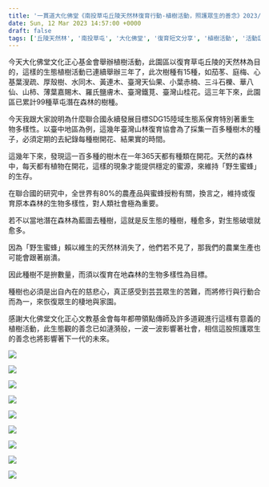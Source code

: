 ```yaml
---
title: '一貫道大化佛堂《南投草屯丘陵天然林復育行動-植樹活動，照護眾生的善念》2023/3/12'
date: Sun, 12 Mar 2023 14:57:00 +0000
draft: false
tags: ['丘陵天然林', '南投草屯', '大化佛堂', '復育短文分享', '植樹活動', '活動訊息及短文']
---
```


今天大化佛堂文化正心基金會舉辦植樹活動，此園區以復育草屯丘陵的天然林為目的，這樣的生態植樹活動已連續舉辦三年了，此次樹種有15種，如茄苳、庭梅、心基葉溲疏、厚殼樹、水同木、黃連木、臺灣天仙果、小葉赤楠、三斗石櫟、華八仙、山柿、薄葉嘉賜木、羅氏鹽膚木、臺灣鐵莧、臺灣山桂花。這三年下來，此園區已累計99種草屯潛在森林的樹種。

今天我跟大家說明為什麼聯合國永續發展目標SDG15陸域生態系保育特別著重生物多樣性。以臺中地區為例，這幾年臺灣山林復育協會為了採集一百多種樹木的種子，必須定期的去紀錄每種樹開花、結果實的時間。

這幾年下來，發現這一百多種的樹木在一年365天都有種類在開花。天然的森林中，每天都有植物在開花，這樣的現象才能提供穩定的蜜源，來維持「野生蜜蜂」的生存。

在聯合國的研究中，全世界有80%的農產品與蜜蜂授粉有關，換言之，維持或復育原本森林的生物多樣性，對人類社會極為重要。

若不以當地潛在森林為藍圖去種樹，這就是反生態的種樹，種愈多，對生態破壞就愈多。

因為「野生蜜蜂」賴以維生的天然林消失了，他們若不見了，那我們的農業生產也可能會跟著崩潰。

因此種樹不是拚數量，而須以復育在地森林的生物多樣性為目標。

種樹也必須是出自內在的慈悲心，真正感受到芸芸眾生的苦難，而將修行與行動合而為一，來恢復眾生的棲地與家園。

感謝大化佛堂文化正心文教基金會每年都帶領點傳師及許多道親進行這樣有意義的植樹活動，此生態觀的善念已如漣漪般，一波一波影響著社會，相信這股照護眾生的善念也將影響著下一代的未來。

![](https://www.reforestation.tw/wp-content/uploads/2023/06/20230312-南投草屯丘陵天然林復育行動-植樹活動-大化佛堂文化正心教育基金會-1024x577.jpg)

![](https://www.reforestation.tw/wp-content/uploads/2023/06/20230312-南投草屯丘陵天然林復育行動-植樹活動-大化佛堂文化正心教育基金會2-1024x577.jpg)

![](https://www.reforestation.tw/wp-content/uploads/2023/06/20230312-南投草屯丘陵天然林復育行動-植樹活動-大化佛堂文化正心教育基金會3-1024x577.jpg)

![](https://www.reforestation.tw/wp-content/uploads/2023/06/20230312-南投草屯丘陵天然林復育行動-植樹活動-大化佛堂文化正心教育基金會5-1024x768.jpg)

![](https://www.reforestation.tw/wp-content/uploads/2023/06/20230312-南投草屯丘陵天然林復育行動-植樹活動-大化佛堂文化正心教育基金會10-1024x768.jpg)

![](https://www.reforestation.tw/wp-content/uploads/2023/06/20230312-南投草屯丘陵天然林復育行動-植樹活動-大化佛堂文化正心教育基金會13-1024x768.jpg)

![](https://www.reforestation.tw/wp-content/uploads/2023/06/20230312-南投草屯丘陵天然林復育行動-植樹活動-大化佛堂文化正心教育基金會11-768x1024.jpg)

![](https://www.reforestation.tw/wp-content/uploads/2023/06/20230312-南投草屯丘陵天然林復育行動-植樹活動-大化佛堂文化正心教育基金會6-768x1024.jpg)

![](https://www.reforestation.tw/wp-content/uploads/2023/06/20230312-南投草屯丘陵天然林復育行動-植樹活動-大化佛堂文化正心教育基金會4-768x1024.jpg)